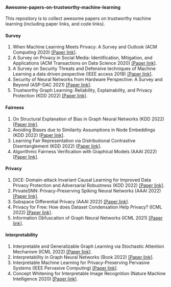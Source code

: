 #### Awesome-papers-on-trustworthy-machine-learning
This repository is to collect awesome papers on trustworthy machine learning (including paper links, and code links).

#### Survey
1. When Machine Learning Meets Privacy: A Survey and Outlook (ACM Computing 2020) [[Paper link]](https://arxiv.org/pdf/2011.11819.pdf).
2. A Survey on Privacy in Social Media: Identification, Mitigation, and Applications (ACM Transactions on Data Science 2020) [[Paper link]](https://dl.acm.org/doi/pdf/10.1145/3343038).
3. A Survey on Security Threats and Defensive techniques of Machine Learning a data driven pespective (IEEE access 2018) [[Paper link]](https://ieeexplore.ieee.org/abstract/document/8290925). 
4. Security of Neural Networks from Hardware Perspective: A Survey and Beyond (ASP-DAC 2021) [[Paper link]](https://ieeexplore.ieee.org/abstract/document/9371637?casa_token=mjuDN_p4zlEAAAAA:1M--ahNOyo5OILtsqSFoycdzTqWqJg44fgFFTtyxNMaWG5mHrxRYaw9jbXc5ffUhpIVJBWLraw).
5. Trustworthy Graph Learning: Reliability, Explainability, and Privacy Protection (KDD 2022) [[Paper link]](https://dl.acm.org/doi/pdf/10.1145/3534678.3542597?casa_token=pwDMMKIOSJUAAAAA:nN-GrlX_rUS-9RpmZv6Y0kwp3ZNV8X2GTWtBr_DW0S93tG8IafiRxRKGktW4i1ShH8hDwzUw-X8c).

#### Fairness
1. On Structural Explanation of Bias in Graph Neural Networks (KDD 2022) [[Paper link]](https://arxiv.org/pdf/2206.12104.pdf).
2. Avoiding Biases due to Similarity Assumptions in Node Embeddings (KDD 2022) [[Paper link]](https://faculty.mccombs.utexas.edu/deepayan.chakrabarti/mywww/papers/kdd22-avoiding.pdf).
3. Learning Fair Representation via Distributional Contrastive Disentanglement (KDD 2022) [[Paper link]](https://dl.acm.org/doi/pdf/10.1145/3534678.3539232?casa_token=JaW7DTi1U9gAAAAA:Vcck-pl6AK_9-hbuMe3qfTkjPx4Mal0jD4VvdHcYKYCxbuEkshkrUpb9J1wXZjfD5FWwe8Af8XTa).
4. Algorithmic Fairness Verification with Graphical Models (AAAI 2022) [[Paper link]](https://www.aaai.org/AAAI22Papers/AAAI-4695.GhoshB.pdf).



#### Privacy
1. DICE: Domain-attack Invariant Causal Learning for Improved Data Privacy Protection and Adversarial Robustness (KDD 2022) [[Paper link]](https://dl.acm.org/doi/abs/10.1145/3534678.3539242).
2. PrivateSNN: Privacy-Preserving Spiking Neural Networks (AAAI 2022) [[Paper link]](https://arxiv.org/abs/2104.03414).
3. Subspace Differential Privacy (AAAI 2022) [[Paper link]](https://arxiv.org/abs/2108.11527).
4. Privacy for Free: How does Dataset Condensation Help Privacy? (ICML 2022) [[Paper link]](http://export.arxiv.org/pdf/2206.00240).
5. Information Obfuscation of Graph Neural Networks (ICML 2021) [[Paper link]](https://arxiv.org/pdf/2009.13504.pdf).

#### Interpretability
1. Interpretable and Generalizable Graph Learning via Stochastic Attention Mechanism (ICML 2022) [[Paper link]](https://arxiv.org/abs/2201.12987).
2. Interpretability in Graph Neural Networks (Book 2022) [[Paper link]](https://graph-neural-networks.github.io/static/file/chapter7.pdf).
3. Interpretable Machine Learning for Privacy-Preserving Pervasive Systems (IEEE Pervasive Computing) [[Paper link]](https://ieeexplore.ieee.org/document/8962339).
4. Concept Whitening for Interpretable Image Recognition (Nature Machine Intelligence 2020) [[Paper link]](https://arxiv.org/pdf/2002.01650.pdf).
